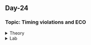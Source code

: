 ## Day-24

### Topic: Timing violations and ECO

<details>
  <summary>Theory</summary>
  
### Introduction to Engineering Change Order (ECO)
  
* Basically, ECO is the way on how we incorporate last minute changes in our design
  
* Typically, ECO has been done on the gate level netlist, but designer needs to edit the gate-level netlist and perform the same changes in RTL
  
* Then, all the verifications must be passed before it is being passed onto the layout and ensure that the ECO is passing a formal and functional verification before we start editing the layout
  
* In this stage, all the violations are fixed and all the sign-off checks that were not done during the PD flow are sealed
  
* Steps to perform ECO
  1. Investigate the problem using the recent database
  2. ECO generation to address the problem
  3. ECO implementation with the recent database
  4. After implementing and fixing the problem, save it in the database for future
  
* ECO strategies
  
![image](https://user-images.githubusercontent.com/118953917/218370188-c5e95462-e61e-4cb5-8637-352703b55461.png)
  
</details>

<details>
  <summary>Lab</summary>
 
### Timing violations and ECO
  
**Reviewing full report timing**
  
```
gvim /nfs/png/disks/png_mip_gen6p9ddr_0032/nazahah/lab/d20/shell/rpts_icc2/timing_estimation/vsdbabysoc.post_estimated_timing.rpt
```
  
![image](https://user-images.githubusercontent.com/118953917/218626734-e74b6980-5011-43d0-8171-cf3f1c425403.png)
  
```
report_timing -path_type full_clock_expanded -capacitance -nets -physical
```
  
* Need to upsize the cell to improve the timing
* Upsizing the cell will increase the drive strength of the cell which will help in reducing the delay
  
![image](https://user-images.githubusercontent.com/118953917/218628329-99cb8f53-fec0-498b-a9a3-4dcf4ef9dd64.png)

```
size_cell core/U6 sky130_fd_sc_hd__nand2_4
size_cell core/U561 sky130_fd_sc_hd__a21oi_4
size_cell core/U67 sky130_fd_sc_hd__nand2_8


```
  
  
  
</details>
